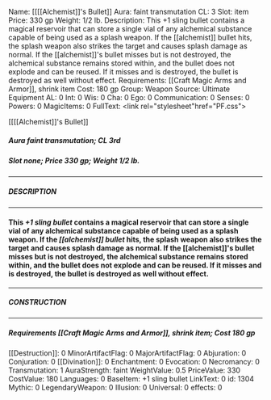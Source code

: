 Name: [[[[Alchemist]]'s Bullet]]
Aura: faint transmutation
CL: 3
Slot: item
Price: 330 gp
Weight: 1/2 lb.
Description: This +1 sling bullet contains a magical reservoir that can store a single vial of any alchemical substance capable of being used as a splash weapon. If the [[alchemist]] bullet hits, the splash weapon also strikes the target and causes splash damage as normal. If the [[alchemist]]'s bullet misses but is not destroyed, the alchemical substance remains stored within, and the bullet does not explode and can be reused. If it misses and is destroyed, the bullet is destroyed as well without effect.
Requirements: [[Craft Magic Arms and Armor]], shrink item
Cost: 180 gp
Group: Weapon
Source: Ultimate Equipment
AL: 0
Int: 0
Wis: 0
Cha: 0
Ego: 0
Communication: 0
Senses: 0
Powers: 0
MagicItems: 0
FullText: <link rel="stylesheet"href="PF.css"><div class="heading"><p class="alignleft">[[[[Alchemist]]'s Bullet]]</p><div style="clear: both;"></div></div><div><h5><b>Aura </b>faint transmutation; <b>CL </b>3rd</h5><h5><b>Slot </b>none; <b>Price </b>330 gp; <b>Weight </b>1/2 lb.</h5></div><hr/><div><h5><b>DESCRIPTION</b></h5></div><hr/><div><h4><p>This <i>+1 sling bullet</i> contains a magical reservoir that can store a single vial of any alchemical substance capable of being used as a splash weapon. If the <i>[[alchemist]] bullet</i> hits, the splash weapon also strikes the target and causes splash damage as normal. If the [[alchemist]]'s bullet misses but is not destroyed, the alchemical substance remains stored within, and the bullet does not explode and can be reused. If it misses and is destroyed, the bullet is destroyed as well without effect.</p></h4></div><hr/><div><h5><b>CONSTRUCTION</b></h5></div><hr/><div><h5><b>Requirements </b>[[Craft Magic Arms and Armor]], <i>shrink item</i>; <b>Cost </b>180 gp</h5></div>
[[Destruction]]: 0
MinorArtifactFlag: 0
MajorArtifactFlag: 0
Abjuration: 0
Conjuration: 0
[[Divination]]: 0
Enchantment: 0
Evocation: 0
Necromancy: 0
Transmutation: 1
AuraStrength: faint
WeightValue: 0.5
PriceValue: 330
CostValue: 180
Languages: 0
BaseItem: +1 sling bullet
LinkText: 0
id: 1304
Mythic: 0
LegendaryWeapon: 0
Illusion: 0
Universal: 0
effects: 0

